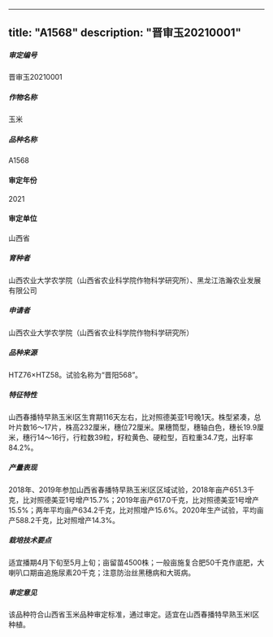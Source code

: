 
---
title: "A1568"
description: "晋审玉20210001"
---
##### 审定编号 
晋审玉20210001

##### 作物名称
玉米

##### 品种名称
A1568

#### 审定年份
2021	

#### 审定单位
山西省

##### 育种者
山西农业大学农学院（山西省农业科学院作物科学研究所）、黑龙江浩瀚农业发展有限公司

##### 申请者
山西农业大学农学院（山西省农业科学院作物科学研究所）

##### 品种来源
HTZ76×HTZ58。试验名称为“晋阳568”。

##### 特征特性
山西春播特早熟玉米Ⅰ区生育期116天左右，比对照德美亚1号晚1天。株型紧凑，总叶片数16～17片，株高232厘米，穗位72厘米。果穗筒型，穗轴白色，穗长19.9厘米，穗行14～16行，行粒数39粒，籽粒黄色、硬粒型，百粒重34.7克，出籽率84.2%。

##### 产量表现
2018年、2019年参加山西省春播特早熟玉米Ⅰ区区域试验，2018年亩产651.3千克，比对照德美亚1号增产15.7%；2019年亩产617.0千克，比对照德美亚1号增产15.5%；两年平均亩产634.2千克，比对照增产15.6%。2020年生产试验，平均亩产588.2千克，比对照增产14.3%。

##### 栽培技术要点
适宜播期4月下旬至5月上旬；亩留苗4500株；一般亩施复合肥50千克作底肥，大喇叭口期亩追施尿素20千克；注意防治丝黑穗病和大斑病。

##### 审定意见
该品种符合山西省玉米品种审定标准，通过审定。适宜在山西春播特早熟玉米Ⅰ区种植。


